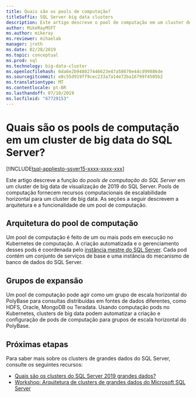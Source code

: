 ```yaml
---
title: Quais são os pools de computação?
titleSuffix: SQL Server big data clusters
description: Este artigo descreve o pool de computação em um cluster de big data do SQL Server 2019 (visualização).
author: MikeRayMSFT
ms.author: mikeray
ms.reviewer: mihaelab
manager: jroth
ms.date: 02/28/2019
ms.topic: conceptual
ms.prod: sql
ms.technology: big-data-cluster
ms.openlocfilehash: 6da6e2b948027446623e47a58670e44cd99886de
ms.sourcegitcommit: e0c55d919ff9cec233a7a14e72ba16799f4505b2
ms.translationtype: MT
ms.contentlocale: pt-BR
ms.lasthandoff: 07/10/2019
ms.locfileid: "67729153"
---
```

# <a name="what-are-compute-pools-in-a-sql-server-big-data-cluster"></a>Quais são os pools de computação em um cluster de big data do SQL Server?

[!INCLUDE[tsql-appliesto-ssver15-xxxx-xxxx-xxx](../includes/tsql-appliesto-ssver15-xxxx-xxxx-xxx.md)]

Este artigo descreve a função do *pools de computação do SQL Server* em um cluster de big data de visualização de 2019 do SQL Server. Pools de computação fornecem recursos computacionais de escalabilidade horizontal para um cluster de big data. As seções a seguir descrevem a arquitetura e a funcionalidade de um pool de computação.

## <a name="compute-pool-architecture"></a>Arquitetura do pool de computação

Um pool de computação é feito de um ou mais pods em execução no Kubernetes de computação. A criação automatizada e o gerenciamento desses pods é coordenada pelo [instância mestre do SQL Server](concept-master-instance.md). Cada pod contém um conjunto de serviços de base e uma instância do mecanismo de banco de dados do SQL Server.

## <a name="scale-out-groups"></a>Grupos de expansão

Um pool de computação pode agir como um grupo de escala horizontal do PolyBase para consultas distribuídas em fontes de dados diferentes, como HDFS, Oracle, MongoDB ou Teradata. Usando computação pods no Kubernetes, clusters de big data podem automatizar a criação e configuração de pods de computação para grupos de escala horizontal do PolyBase.

## <a name="next-steps"></a>Próximas etapas

Para saber mais sobre os clusters de grandes dados do SQL Server, consulte os seguintes recursos:

- [Quais são os clusters do SQL Server 2019 grandes dados?](big-data-cluster-overview.md)
- [Workshop: Arquitetura de clusters de grandes dados do Microsoft SQL Server](https://github.com/Microsoft/sqlworkshops/tree/master/sqlserver2019bigdataclusters)
